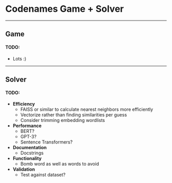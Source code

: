 # Codenames Game + Solver

---

## Game

#### TODO: 
- Lots :)

---

## Solver

#### TODO:

- **Efficiency**
  - FAISS or similar to calculate nearest neighbors more efficiently
  - Vectorize rather than finding similarities per guess
  - Consider trimming embedding wordlists
- **Performance**
  - BERT?
  - GPT-3?
  - Sentence Transformers?
- **Documentation**
  - Docstrings
- **Functionality**
  - Bomb word as well as words to avoid
- **Validation**
  - Test against dataset?

